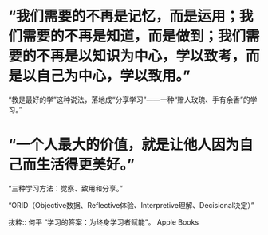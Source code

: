 # “我们需要的不再是记忆，而是运用；我们需要的不再是知道，而是做到；我们需要的不再是以知识为中心，学以致考，而是以自己为中心，学以致用。”

“教是最好的学”这种说法，落地成“分享学习”——一种“赠人玫瑰、手有余香”的学习。”

# “一个人最大的价值，就是让他人因为自己而生活得更美好。”

“三种学习方法：觉察、致用和分享。”

“ORID（Objective数据、Reflective体验、Interpretive理解、Decisional决定）”

抜粋:: 何平  “学习的答案：为终身学习者赋能”。 Apple Books  
